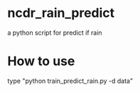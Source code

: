 # ncdr_rain_predict
a python script for predict if rain

# How to use

type "python train_predict_rain.py -d data"
